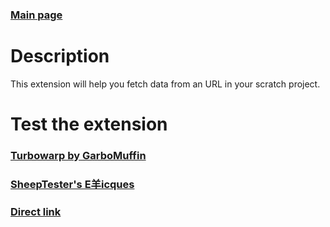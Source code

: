 ### [Main page](https://softedco.github.io/)
# Description
This extension will help you fetch data from an URL in your scratch project.
# Test the extension
### [Turbowarp by GarboMuffin](https://turbowarp.org/editor?extension=https%3A%2F%2Fsoftedco.github.io%2FFetchByURL%2FFetchByURL.js)
### [SheepTester's E羊icques](https://sheeptester.github.io/scratch-gui/?url=https://softedco.github.io/FetchByURL/FetchByURL.js)
### [Direct link](https://softedco.github.io/FetchByURL/FetchByURL.js)
